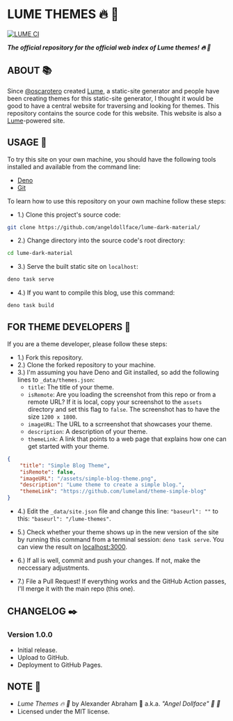 # LUME THEMES :fire: :art:

[![LUME CI](https://github.com/angeldollface/lume-themes/actions/workflows/main.yml/badge.svg)](https://github.com/angeldollface/lume-themes/actions/workflows/main.yml)

***The official repository for the official web index of Lume themes! :fire: :art:***

## ABOUT :books:

Since [@oscarotero](https://github.com/oscarotero) created [Lume](https://lume.land), a static-site generator and people have been creating themes for this static-site generator, I thought it would be good to have a central website for traversing and looking for themes. This repository contains the source code for this website. This website is also a [Lume](https://lume.land)-powered site.

## USAGE :hammer:

To try this site on your own machine, you should have the following tools installed and available from the command line:

- [Deno](https://deno.land)
- [Git](https://git-scm.org)

To learn how to use this repository on your own machine follow these steps:

- 1.) Clone this project's source code:

```bash
git clone https://github.com/angeldollface/lume-dark-material/
```

- 2.) Change directory into the source code's root directory:

```bash
cd lume-dark-material
```

- 3.) Serve the built static site on `localhost`:

```bash
deno task serve
```

- 4.) If you want to compile this blog, use this command:

```bash
deno task build
```

## FOR THEME DEVELOPERS :art:

If you are a theme developer, please follow these steps:

- 1.) Fork this repository.
- 2.) Clone the forked repository to your machine.
- 3.) I'm assuming you have Deno and Git installed, so add the following lines to `_data/themes.json`:
    - `title`: The title of your theme.
    - `isRemote`: Are you loading the screenshot from this repo or from a remote URL? If it is local, copy your screenshot to the `assets` directory and set this flag to `false`. The screenshot has to have the size `1200 x 1800`.
    - `imageURL`: The URL to a scrreenshot that showcases your theme.
    - `description`: A description of your theme.
    - `themeLink`: A link that points to a web page that explains how one can get started with your theme.

```JSON
{
    "title": "Simple Blog Theme",
    "isRemote": false,
    "imageURL": "/assets/simple-blog-theme.png",
    "description": "Lume theme to create a simple blog.",
    "themeLink": "https://github.com/lumeland/theme-simple-blog"
}
```

- 4.) Edit the `_data/site.json` file and change this line: `"baseurl": ""` to this: `"baseurl": "/lume-themes"`.

- 5.) Check whether your theme shows up in the new version of the site by running this command from a terminal session: `deno task serve`. You can view the result on [localhost:3000](http://localhost:3000).

- 6.) If all is well, commit and push your changes. If not, make the neccessary adjustments.

- 7.) File a Pull Request! If everything works and the GitHub Action passes, I'll merge it with the main repo (this one).

## CHANGELOG :black_nib:

### Version 1.0.0

- Initial release.
- Upload to GitHub.
- Deployment to GitHub Pages.

## NOTE :scroll:

- *Lume Themes :fire: :art:* by Alexander Abraham :black_heart: a.k.a. *"Angel Dollface" :dolls: :ribbon:*
- Licensed under the MIT license.




